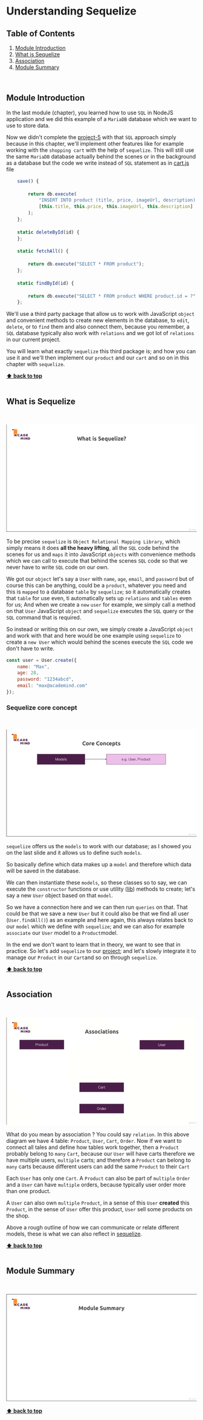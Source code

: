 # Understanding Sequelize

## Table of Contents
1. [Module Introduction](#module-introduction)
2. [What is Sequelize](#what-is-sequelize)
3. [Association](#association)
4. [Module Summary](#module-summary)

<br/>

## Module Introduction

In the last module (chapter), you learned how to use `SQL` in NodeJS application
and we did this example of a `MariaDB` database which we want to use to store
data.

Now we didn't complete the [project-5](../project-5) with that `SQL` approach
simply because in this chapter, we'll implement other features like for example
working with the `shopping cart` with the help of `sequelize`. This will still
use the same `MariaDB` database actually behind the scenes or in the background
as a database but the code we write instead of `SQL` statement as in
[cart.js](../project-5/models/cart.js) file

```javascript
    save() {

        return db.execute(
            "INSERT INTO product (title, price, imageUrl, description) VALUES (?, ?, ?, ?)",
            [this.title, this.price, this.imageUrl, this.description]
        );
    };

    static deleteById(id) {
    };

    static fetchAll() {

        return db.execute("SELECT * FROM product");
    };

    static findById(id) {

        return db.execute("SELECT * FROM product WHERE product.id = ?", [id]);
    };
```

We'll use a third party package  that allow us to work with JavaScript `object`
and convenient methods to create new elements in the database, to `edit`,
`delete`, or to `find` them and also connect them, because you remember, a `SQL`
database typically also work with `relations` and we got lot of `relations` in
our current project.

You will learn what exactly `sequelize` this third package is; and how  you can
use it and we'll then implement our `product` and our `cart` and so on in this
chapter with `sequelize`.

**[⬆ back to top](#table-of-contents)**
<br/>
<br/>

## What is Sequelize
<br/>

![chapter-10-1.gif](./images/gif/chapter-10-1.gif "What is sequelize")

To be precise `sequelize` is `Object Relational Mapping Library`, which simply
means it does **all the heavy lifting**, all the `SQL` code behind the scenes
for us and `maps` it into JavaScript `objects` with convenience methods which we
can call to execute that behind the scenes `SQL` code so that we never have to
write `SQL` code on our own.

We got our `object` let's say a `User` with `name`, `age`, `email`, and
`password` but of course this can be anything, could be a `product`, whatever
you need and this is `mapped` to a database `table` by `sequelize`; so it
automatically creates that `table` for use even, ti automatically sets up
`relations` and `tables` even for us; And when we create a `new` `user` for
example, we simply call a method on that `User` JavaScript `object` and
`sequelize` executes the `SQL` query or the `SQL` command that is required.

So instead or writing this on our own, we simply create a JavaScript `object`
and work with that and here would be one example using `sequelize` to create
a `new User` which would behind the scenes execute the `SQL` code we don't have
to write.

```javascript
const user = User.create({
    name: "Max",
    age: 28,
    password: "1234abcd",
    email: "max@academind.com"
});
```

### Sequelize core concept
<br/>

![chapter-10-2.gif](./images/gif/chapter-10-2.gif "Sequelize core concept")

`sequelize` offers us the `models` to work with our database; as I showed you on
the last slide and it allows us to define such `models`.

So basically define which data makes up a `model` and therefore which data will
be saved in the database.

We can then instantiate these `models`, so these classes so to say, we can
execute the `constructor` functions or use utility ([lib](./../project-5/lib/))
methods to create; let's say a new `User` object based on that `model`.


So we have a connection here and we can then run `queries` on that. That could
be that we save a new `User` but it could also be that we find all user
(`User.findAll()`) as an example and here again, this always relates back to our
`model` which we define with `sequelize`; and we can also for example
`associate` our `User` model to a `Product`model.

In the end we don't want to learn that in theory, we want to see that in
practice. So let's add `sequelize` to our [project](./../project-6); and let's
slowly integrate it to manage our `Product` in our `Cart`and so on through
`sequelize`.

**[⬆ back to top](#table-of-contents)**
<br/>
<br/>

## Association
<br/>

![chapter-10-3.gif](./images/gif/chapter-10-3.gif "SQL association")
<br />

What do you mean by association ? You could say `relation`. In this above
diagram we have 4 table: `Product`, `User`, `Cart`, `Order`. Now if we want to
connect all tales and define how tables work together, then a `Product` probably
belong to `many` `Cart`, because our `User` will have carts therefore we have
multiple users, `multiple` carts; and therefore a `Product` can belong to `many`
carts because different users can add the same `Product` to their `Cart`

Each `User` has only one `Cart`. A `Product` can also be part of `multiple`
`Order` and a `User` can have `multiple` orders, because typically user order
more than one product.

A `User` can also own `multiple` `Product`, in a sense of this `User`
**created** this `Product`, in the sense of `User` offer this product, `User`
sell some products on the shop.

Above a rough outline of how we can communicate or relate different models,
these is what we can also reflect in [sequelize](https://sequelize.org).

**[⬆ back to top](#table-of-contents)**
<br/>
<br/>

## Module Summary
<br/>

![chapter-10-4.gif](./images/gif/chapter-10-4.gif "Module Summary")
<br/>

**[⬆ back to top](#table-of-contents)**
<br/>
<br/>
